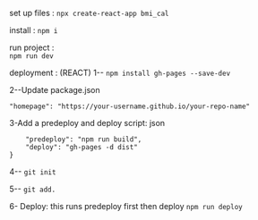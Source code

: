 set up files : 
```npx create-react-app bmi_cal```

install : 
```npm i```


run project :  
```npm run dev```


deployment : (REACT)
1--
```npm install gh-pages --save-dev```

2--Update package.json

```"homepage": "https://your-username.github.io/your-repo-name"```

3-Add a predeploy and deploy script:
json

``` "scripts": {
    "predeploy": "npm run build",
    "deploy": "gh-pages -d dist"
} 
```

4--
```git init```

5-- ```git add.```



6- Deploy: this runs predeploy first then deploy
```npm run deploy```
